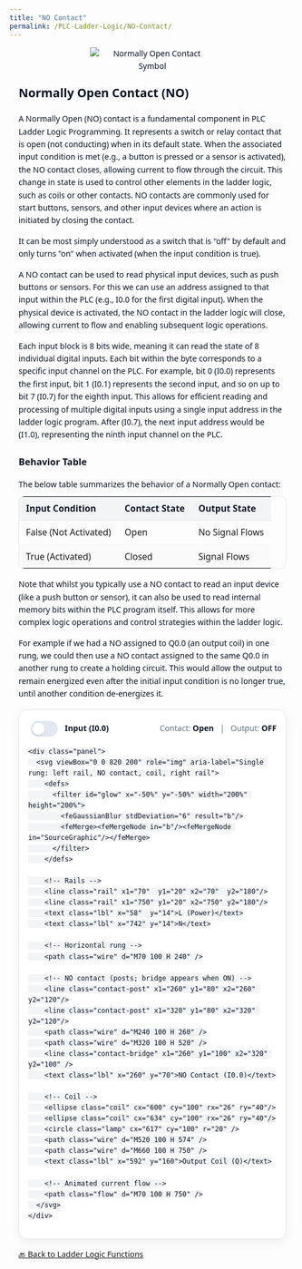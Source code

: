 ```yaml
---
title: "NO Contact"
permalink: /PLC-Ladder-Logic/NO-Contact/
---
```


<!-- Page layout + typography (matches NC page aesthetics) -->
<style>
  .content-wrap{
    max-width: 900px;
    margin: 0 auto;
    padding: 0 1rem 1.25rem;
    font-family: system-ui, -apple-system, Segoe UI, Roboto, Arial, sans-serif;
    line-height: 1.6;
    color: #0b1324;
  }
  .content-wrap h2{ margin-top: 1.25rem; }
  .hero-img{ text-align:center; margin: .5rem 0 1rem; }
  .hero-img img{ max-width: 220px; height:auto; }

  /* Table polish */
  table{
    width:100%;
    border-collapse: collapse;
    margin: .5rem 0 1rem;
    font-size: 0.98rem;
    overflow: hidden;
    border: 1px solid #e5e7eb;
    border-radius: 10px;
  }
  th, td{ padding: .6rem .75rem; text-align: left; }
  thead th{ background:#f3f4f6; color:#111827; font-weight:600; border-bottom:1px solid #e5e7eb; }
  tbody tr:nth-child(even){ background:#fafafa; }
  tbody td{ border-top:1px solid #f1f5f9; }
  code{ background:#f3f4f6; padding:.05rem .35rem; border-radius:6px; }

  /* Simulator styles (same “nice” layout as NC page) */
  .ladder-rung{--rail:#0f172a;--wire:#cbd5e1;--text:#0b1324;--muted:#64748b;--active:#16a34a;--coil:#2563eb;
    max-width:760px;margin:1rem auto;border:1px solid #e5e7eb;border-radius:14px;padding:1rem;background:#fff;
    box-shadow:0 6px 20px rgba(2,6,23,.06);}
  .ladder-rung .top{display:flex;align-items:center;justify-content:space-between;margin-bottom:.5rem;gap:.75rem;flex-wrap:wrap}
  .kv{color:var(--muted)} .kv b{color:var(--text)}
  .switch{display:inline-flex;align-items:center;gap:.6rem;font-weight:600;color:var(--text)}
  .switch input{appearance:none;width:48px;height:28px;border-radius:999px;background:#e2e8f0;position:relative;cursor:pointer;transition:background .18s}
  .switch input:after{content:"";position:absolute;left:3px;top:3px;width:22px;height:22px;border-radius:50%;background:#fff;box-shadow:0 1px 2px rgba(0,0,0,.25);transition:left .18s}
  .switch input:checked{background:#bbf7d0}.switch input:checked:after{left:23px}
  .panel{background:#f8fafc;border:1px solid #e5e7eb;border-radius:12px;padding:.5rem}
  svg{width:100%;height:auto;display:block}
  .rail{stroke:var(--rail);stroke-width:7;stroke-linecap:round}
  .wire{stroke:var(--wire);stroke-width:5;fill:none;stroke-linecap:round}
  .contact-post{stroke:var(--wire);stroke-width:6}       /* NO posts (no slash) */
  .contact-bridge{stroke:var(--wire);stroke-width:6;stroke-linecap:round;opacity:.2;transition:opacity .12s}
  .coil{stroke:var(--coil);stroke-width:6;fill:none}
  .lamp{fill:#fbbf24;opacity:.15;transition:opacity .18s;filter:url(#glow)}
  .flow{stroke:var(--active);stroke-width:5;fill:none;stroke-linecap:round;stroke-dasharray:10 12;opacity:0}
  .on .wire,.on .contact-post,.on .coil{stroke:var(--active)}
  .on .contact-bridge{opacity:1}
  .on .flow{opacity:1;animation:flow 1.05s linear infinite}
  .on .lamp{opacity:.95}
  @keyframes flow{to{stroke-dashoffset:-22}}
  .lbl{fill:var(--muted);font-size:12px}
</style>

<div class="content-wrap">

  <div class="hero-img">
    <img src="https://EngineeringShare.github.io/engineering-hub/images/PLC-Icons/NO_Contact.png"
         alt="Normally Open Contact Symbol">
  </div>

  <h2>Normally Open Contact (NO)</h2>
  <p> 
    A Normally Open (NO) contact is a fundamental component in PLC Ladder Logic Programming. It represents a switch or relay contact that is open (not conducting) when in its default state. When the associated input condition is met (e.g., a button is pressed or a sensor is activated), the NO contact closes, allowing current to flow through the circuit. This change in state is used to control other elements in the ladder logic, such as coils or other contacts. NO contacts are commonly used for start buttons, sensors, and other input devices where an action is initiated by closing the contact.
  </p>

  <p>
    It can be most simply understood as a switch that is "off" by default and only turns "on" when activated (when the input condition is true).
  </p>

  <p>
    A NO contact can be used to read physical input devices, such as push buttons or sensors. For this we can use an address assigned to that input within the PLC (e.g., I0.0 for the first digital input). When the physical device is activated, the NO contact in the ladder logic will close, allowing current to flow and enabling subsequent logic operations.
  </p>

  <p>
    Each input block is 8 bits wide, meaning it can read the state of 8 individual digital inputs. Each bit within the byte corresponds to a specific input channel on the PLC. For example, bit 0 (I0.0) represents the first input, bit 1 (I0.1) represents the second input, and so on up to bit 7 (I0.7) for the eighth input. This allows for efficient reading and processing of multiple digital inputs using a single input address in the ladder logic program. After (I0.7), the next input address would be (I1.0), representing the ninth input channel on the PLC.
  </p>

  <h3>Behavior Table</h3>
  The below table summarizes the behavior of a Normally Open contact:

  <table>
    <thead>
      <tr>
        <th>Input Condition</th>
        <th>Contact State</th>
        <th>Output State</th>
      </tr>
    </thead>
    <tbody>
      <tr>
        <td>False (Not Activated)</td>
        <td>Open</td>
        <td>No Signal Flows</td>
      </tr>
      <tr>
        <td>True (Activated)</td>
        <td>Closed</td>
        <td>Signal Flows</td>
      </tr>
    </tbody>
  </table>

  <p>
    Note that whilst you typically use a NO contact to read an input device (like a push button or sensor), it can also be used to read internal memory bits within the PLC program itself. This allows for more complex logic operations and control strategies within the ladder logic.
  </p>

  <p>
    For example if we had a NO assigned to Q0.0 (an output coil) in one rung, we could then use a NO contact assigned to the same Q0.0 in another rung to create a holding circuit. This would allow the output to remain energized even after the initial input condition is no longer true, until another condition de-energizes it.
  </p>

  <!-- === NO Contact — single rung with coil lamp (polished layout) === -->
  <div class="ladder-rung" id="noRung">
    <div class="top">
      <label class="switch" aria-label="Toggle input">
        <input id="noInput" type="checkbox"> Input (I0.0)
      </label>
      <div class="kv">Contact: <b id="cState">Open</b> &nbsp; | &nbsp; Output: <b id="oState">OFF</b></div>
    </div>

    <div class="panel">
      <svg viewBox="0 0 820 200" role="img" aria-label="Single rung: left rail, NO contact, coil, right rail">
        <defs>
          <filter id="glow" x="-50%" y="-50%" width="200%" height="200%">
            <feGaussianBlur stdDeviation="6" result="b"/>
            <feMerge><feMergeNode in="b"/><feMergeNode in="SourceGraphic"/></feMerge>
          </filter>
        </defs>

        <!-- Rails -->
        <line class="rail" x1="70"  y1="20" x2="70"  y2="180"/>
        <line class="rail" x1="750" y1="20" x2="750" y2="180"/>
        <text class="lbl" x="58"  y="14">L (Power)</text>
        <text class="lbl" x="742" y="14">N</text>

        <!-- Horizontal rung -->
        <path class="wire" d="M70 100 H 240" />

        <!-- NO contact (posts; bridge appears when ON) -->
        <line class="contact-post" x1="260" y1="80" x2="260" y2="120"/>
        <line class="contact-post" x1="320" y1="80" x2="320" y2="120"/>
        <path class="wire" d="M240 100 H 260" />
        <path class="wire" d="M320 100 H 520" />
        <line class="contact-bridge" x1="260" y1="100" x2="320" y2="100" />
        <text class="lbl" x="260" y="70">NO Contact (I0.0)</text>

        <!-- Coil -->
        <ellipse class="coil" cx="600" cy="100" rx="26" ry="40"/>
        <ellipse class="coil" cx="634" cy="100" rx="26" ry="40"/>
        <circle class="lamp" cx="617" cy="100" r="20" />
        <path class="wire" d="M520 100 H 574" />
        <path class="wire" d="M660 100 H 750" />
        <text class="lbl" x="592" y="160">Output Coil (Q)</text>

        <!-- Animated current flow -->
        <path class="flow" d="M70 100 H 750" />
      </svg>
    </div>
  </div>

  <script>
    (function(){
      const wrap=document.getElementById('noRung');
      const sw=document.getElementById('noInput');
      const c=document.getElementById('cState');
      const o=document.getElementById('oState');
      function render(){
        const on=sw.checked;          // NO -> closed when input TRUE
        wrap.classList.toggle('on',on);
        c.textContent=on?'Closed':'Open';
        o.textContent=on?'ON':'OFF';
      }
      sw.addEventListener('change',render);
      render();
    })();
  </script>
  <!-- === /NO Contact — single rung with lamp === -->

  <p><a href="https://engineeringshare.github.io/engineering-hub/2025/10/20/PLC-Ladder-Logic-Functions.html">🔙 Back to Ladder Logic Functions</a></p>
</div>
